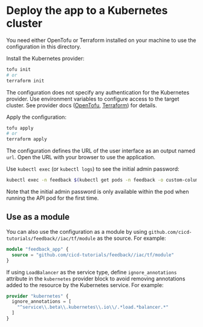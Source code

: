 # Deploy the app to a Kubernetes cluster

You need either OpenTofu or Terraform installed on your machine to use the configuration in this directory.

Install the Kubernetes provider:

```sh
tofu init
# or
terraform init
```

The configuration does not specify any authentication for the Kubernetes provider. Use environment variables to configure access to the target cluster. See provider docs ([OpenTofu](https://search.opentofu.org/provider/hashicorp/kubernetes/latest), [Terraform](https://registry.terraform.io/providers/hashicorp/kubernetes/latest/docs)) for details.

Apply the configuration:

```sh
tofu apply
# or
terraform apply
```

The configuration defines the URL of the user interface as an output named `url`. Open the URL with your browser to use the application.

Use `kubectl exec` (or `kubectl logs`) to see the initial admin password:

```sh
kubectl exec -n feedback $(kubectl get pods -n feedback -o custom-columns=:.metadata.name | grep api.*) -- cat /var/feedback/initial_admin_password
```

Note that the initial admin password is only available within the pod when running the API pod for the first time.

## Use as a module

You can also use the configuration as a module by using `github.com/cicd-tutorials/feedback//iac/tf/module` as the source. For example:

```tf
module "feedback_app" {
  source = "github.com/cicd-tutorials/feedback//iac/tf/module"
}
```

If using `LoadBalancer` as the service type, define `ignore_annotations` attribute in the `kubernetes` provider block to avoid removing annotations added to the resource by the Kubernetes service. For example:

```tf
provider "kubernetes" {
  ignore_annotations = [
    "^service\\.beta\\.kubernetes\\.io\\/.*load.*balancer.*"
  ]
}
```
